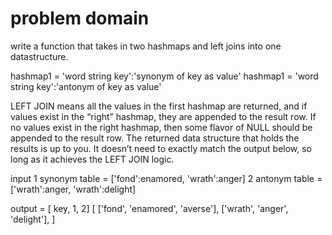 # problem domain
write a function that takes in two hashmaps and left joins into one
datastructure.

hashmap1 = 'word string key':'synonym of key as value'
hashmap1 = 'word string key':'antonym of key as value'




LEFT JOIN means all the values in the first hashmap are returned, and if values exist in the “right” hashmap, they are appended to the result row. If no values exist in the right hashmap, then some flavor of NULL should be appended to the result row.
The returned data structure that holds the results is up to you. It doesn’t need to exactly match the output below, so long as it achieves the LEFT JOIN logic.


input
1 synonym table = ['fond':enamored, 'wrath':anger]
2 antonym table = ['wrath':anger, 'wrath':delight]

output = [ key, 1, 2]
[
    ['fond', 'enamored', 'averse'],
    ['wrath', 'anger', 'delight'],
]

